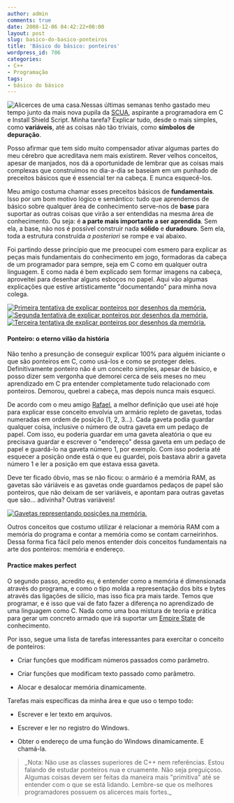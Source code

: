 ```yaml
---
author: admin
comments: true
date: 2008-12-06 04:42:22+00:00
layout: post
slug: basico-do-basico-ponteiros
title: 'Básico do básico: ponteiros'
wordpress_id: 706
categories:
- C++
- Programação
tags:
- básico do básico
---
```


![Alicerces de uma casa.](http://www.caloni.com.br/blog/wp-content/uploads/alicerces.png)Nessas últimas semanas tenho gastado meu tempo junto da mais nova pupila da [SCUA](http://www.scua.com.br), aspirante a programadora em C e Install Shield Script. Minha tarefa? Explicar tudo, desde o mais simples, como **variáveis**, até as coisas não tão triviais, como **símbolos de depuração**.

Posso afirmar que tem sido muito compensador ativar algumas partes do meu cérebro que acreditava nem mais existirem. Rever velhos conceitos, apesar de manjados, nos dá a oportunidade de lembrar que as coisas mais complexas que construímos no dia-a-dia se baseiam em um punhado de preceitos básicos que é essencial ter na cabeça. E nunca esquecê-los.

Meu amigo costuma chamar esses preceitos básicos de **fundamentais**. Isso por um bom motivo lógico e semântico: tudo que aprendemos de básico sobre qualquer área de conhecimento serve-nos de **base** para suportar as outras coisas que virão a ser entendidas na mesma área de conhecimento. Ou seja: é **a parte mais importante a ser aprendida**. Sem ela, a base, não nos é possível construir nada **sólido** e **duradouro**. Sem ela, toda a estrutura construída _a posteriori_ se rompe e vai abaixo.

Foi partindo desse princípio que me preocupei com esmero para explicar as peças mais fundamentais do conhecimento em jogo, formadoras da cabeça de um programador para sempre, seja em C como em qualquer outra linguagem. E como nada é bem explicado sem formar imagens na cabeça, aproveitei para desenhar alguns esboços no papel. Aqui vão algumas explicações que estive artisticamente "documentando" para minha nova colega.




[![Primeira tentativa de explicar ponteiros por desenhos da memória.](http://www.caloni.com.br/blog/wp-content/uploads/pointers-rose01.thumbnail.jpg)](http://www.caloni.com.br/blog/wp-content/uploads/pointers-rose01.jpg)[![Segunda tentativa de explicar ponteiros por desenhos da memória.](http://www.caloni.com.br/blog/wp-content/uploads/pointers-rose02.thumbnail.jpg)](http://www.caloni.com.br/blog/wp-content/uploads/pointers-rose02.jpg)[![Terceira tentativa de explicar ponteiros por desenhos da memória.](http://www.caloni.com.br/blog/wp-content/uploads/pointers-rose03.thumbnail.jpg)](http://www.caloni.com.br/blog/wp-content/uploads/pointers-rose03.jpg)





#### Ponteiro: o eterno vilão da história


Não tenho a presunção de conseguir explicar 100% para alguém iniciante o que são ponteiros em C, como usá-los e como se proteger deles. Definitivamente ponteiro não é um conceito simples, apesar de básico, e posso dizer sem vergonha que demorei cerca de seis meses no meu aprendizado em C pra entender completamente tudo relacionado com ponteiros. Demorou, quebrei a cabeça, mas depois nunca mais esqueci.

De acordo com o meu amigo [Rafael](http://www.sk5.com.br), a melhor definição que usei até hoje para explicar esse conceito envolvia um armário repleto de gavetas, todas numeradas em ordem de posição (1, 2, 3...). Cada gaveta podia guardar qualquer coisa, inclusive o número de outra gaveta em um pedaço de papel. Com isso, eu poderia guardar em uma gaveta aleatória o que eu precisava guardar e escrever o "endereço" dessa gaveta em um pedaço de papel e guardá-lo na gaveta número 1, por exemplo. Com isso poderia até esquecer a posição onde está o que eu guardei, pois bastava abrir a gaveta número 1 e ler a posição em que estava essa gaveta.

Deve ter ficado óbvio, mas se não ficou: o armário é a memória RAM, as gavetas são váriáveis e as gavetas onde guardamos pedaços de papel são ponteiros, que não deixam de ser variáveis, e apontam para outras gavetas que são... adivinha? Outras variáveis!

[![Gavetas representando posições na memória.](http://www.caloni.com.br/blog/wp-content/uploads/pointers-drawer.gif)](http://www.caloni.com.br/blog/wp-content/uploads/pointers-drawer.gif)



[
](http://www.caloni.com.br/blog/wp-content/uploads/pointers-rose03.jpg)

Outros conceitos que costumo utilizar é relacionar a memória RAM com a memória do programa e contar a memória como se contam carneirinhos. Dessa forma fica fácil pelo menos entender dois conceitos fundamentais na arte dos ponteiros: memória e endereço.


#### Practice makes perfect


O segundo passo, acredito eu, é entender como a memória é dimensionada através do programa, e como o tipo molda a representação dos bits e bytes através das ligações de silício, mas isso fica pra mais tarde. Temos que programar, e é isso que vai de fato fazer a diferença no aprendizado de uma linguagem como C. Nada como uma boa mistura de teoria e prática para gerar um concreto armado que irá suportar um [Empire State](http://pt.wikipedia.org/wiki/Empire_State_Building) de conhecimento.

Por isso, segue uma lista de tarefas interessantes para exercitar o conceito de ponteiros:



	
  * Criar funções que modificam números passados como parâmetro.

	
  * Criar funções que modificam texto passado como parâmetro.

	
  * Alocar e desalocar memória dinamicamente.


Tarefas mais específicas da minha área e que uso o tempo todo:

	
  * Escrever e ler texto em arquivos.

	
  * Escrever e ler no registro do Windows.

	
  * Obter o endereço de uma função do Windows dinamicamente. E chamá-la.




<blockquote>_Nota: Não use as classes superiores de C++ nem referências. Estou falando de estudar ponteiros nua e cruamente. Não seja preguiçoso. Algumas coisas devem ser feitas da maneira mais "primitiva" até se entender com o que se está lidando. Lembre-se que os melhores programadores possuem os alicerces mais fortes._</blockquote>
